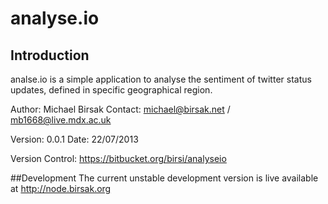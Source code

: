 # analyse.io
## Introduction
analse.io is a simple application to analyse the sentiment of twitter status updates, defined in specific geographical region.

Author: Michael Birsak
Contact: michael@birsak.net / mb1668@live.mdx.ac.uk

Version: 0.0.1
Date: 22/07/2013

Version Control: https://bitbucket.org/birsi/analyseio

##Development
The current unstable development version is live available at
http://node.birsak.org